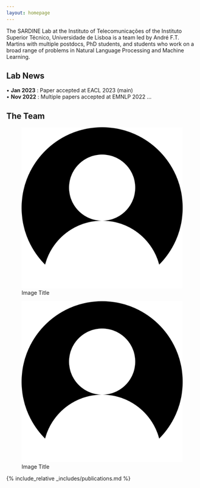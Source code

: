 ```yaml
---
layout: homepage
---
```


The SARDINE Lab at the Instituto of Telecomunicações of the Instituto Superior Técnico, Universidade de Lisboa  is a team led by André F.T. Martins with multiple postdocs, PhD students, and students who work on a broad range of problems in Natural Language Processing and Machine Learning.


## Lab News
• **Jan 2023** : Paper accepted at EACL 2023 (main) <br />
• **Nov 2022** : Multiple papers accepted at EMNLP 2022 ...

## The Team

<div class="wrapper">
<div class="grid">
    <div class="grid-item">
        <figure>
            <img src="assets/img/blank.png" alt="">
            <figcaption>Image Title</figcaption>
        </figure>
    </div>
    <div class="grid-item">
        <figure>
            <img src="assets/img/blank.png" alt="">
            <figcaption>Image Title</figcaption>
        </figure>
    </div>
</div>
</div>

{% include_relative _includes/publications.md %}

